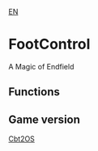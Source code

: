 ﻿[EN](README.md)
# FootControl
A Magic of Endfield


## Functions

## Game version
[Cbt2OS](https://launcher.hg-cdn.com/uXUuLlNbIYmMMTlN/launcher/6/1/Windows/0.3.8_Sf0rvOfH0nZWp5XU/Endfield_TBeta_global_setup.exe)




